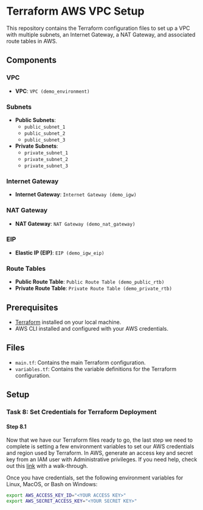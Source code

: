 # Terraform AWS VPC Setup

This repository contains the Terraform configuration files to set up a VPC with multiple subnets, an Internet Gateway, a NAT Gateway, and associated route tables in AWS.

## Components

### VPC
- **VPC**: `VPC (demo_environment)`

### Subnets
- **Public Subnets**:
  - `public_subnet_1`
  - `public_subnet_2`
  - `public_subnet_3`
- **Private Subnets**:
  - `private_subnet_1`
  - `private_subnet_2`
  - `private_subnet_3`

### Internet Gateway
- **Internet Gateway**: `Internet Gateway (demo_igw)`

### NAT Gateway
- **NAT Gateway**: `NAT Gateway (demo_nat_gateway)`

### EIP
- **Elastic IP (EIP)**: `EIP (demo_igw_eip)`

### Route Tables
- **Public Route Table**: `Public Route Table (demo_public_rtb)`
- **Private Route Table**: `Private Route Table (demo_private_rtb)`

## Prerequisites

- [Terraform](https://www.terraform.io/downloads.html) installed on your local machine.
- AWS CLI installed and configured with your AWS credentials.

## Files

- `main.tf`: Contains the main Terraform configuration.
- `variables.tf`: Contains the variable definitions for the Terraform configuration.

## Setup

### Task 8: Set Credentials for Terraform Deployment

#### Step 8.1
Now that we have our Terraform files ready to go, the last step we need to complete is setting a few environment variables to set our AWS credentials and region used by Terraform. In AWS, generate an access key and secret key from an IAM user with Administrative privileges. If you need help, check out this [link](https://docs.aws.amazon.com/IAM/latest/UserGuide/id_credentials_access-keys.html) with a walk-through.

Once you have credentials, set the following environment variables for Linux, MacOS, or Bash on Windows:
```sh
export AWS_ACCESS_KEY_ID="<YOUR ACCESS KEY>"
export AWS_SECRET_ACCESS_KEY="<YOUR SECRET KEY>"
